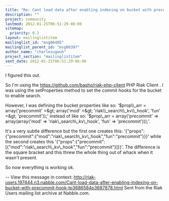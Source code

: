 ```yaml
---
title: "Re: Cant load data after enabling indexing on bucket with precommit	hook"
description: ""
project: community
lastmod: 2012-01-25T06:51:29-08:00
sitemap:
  priority: 0.2
layout: mailinglistitem
mailinglist_id: "msg06405"
mailinglist_parent_id: "msg06397"
author_name: "charlesugwuh"
project_section: "mailinglistitem"
sent_date: 2012-01-25T06:51:29-08:00
---
```



I figured this out.

So I'm using the https://github.com/basho/riak-php-client PHP Riak Client .
I was using the setProperties method to set the commit hooks for the bucket
to enable search. 

However, I was defining the bucket properties like so: '$prop\\_arr =
array('precommit' =&gt; array('mod' =&gt; 'riak\\_search\\_kv\\_hook', 'fun' =&gt;
'precommit'));' instead of like so: '$prop\\_arr = array('precommit' =&gt;
array(array('mod' =&gt; 'riak\\_search\\_kv\\_hook', 'fun' =&gt; 'precommit')));'.

It's a very subtle difference but the first one creates this:
'{"props":{"precommit":{"mod":"riak\\_search\\_kv\\_hook","fun":"precommit"}}}'
while the second creates this
'{"props":{"precommit":[{"mod":"riak\\_search\\_kv\\_hook","fun":"precommit"}]}}'.
The difference is the square bracket and this threw the whole thing out of
whack when it wasn't present.

So now everything is working ok.

--
View this message in context: 
http://riak-users.197444.n3.nabble.com/Cant-load-data-after-enabling-indexing-on-bucket-with-precommit-hook-tp3686584p3687878.html
Sent from the Riak Users mailing list archive at Nabble.com.

